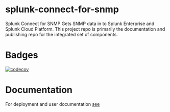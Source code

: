# splunk-connect-for-snmp
Splunk Connect for SNMP Gets SNMP data in to Splunk Enterprise and Splunk Cloud Platform.
This project repo is primarily the documentation and publishing repo for the integrated set 
of components.

# Badges

[![codecov](https://codecov.io/gh/splunk/splunk-connect-for-snmp/branch/main/graph/badge.svg?token=8EALM9BT38)](https://codecov.io/gh/splunk/splunk-connect-for-snmp)

# Documentation

For deployment and user documentation [see](https://splunk.github.io/splunk-connect-for-snmp/)

#
#
